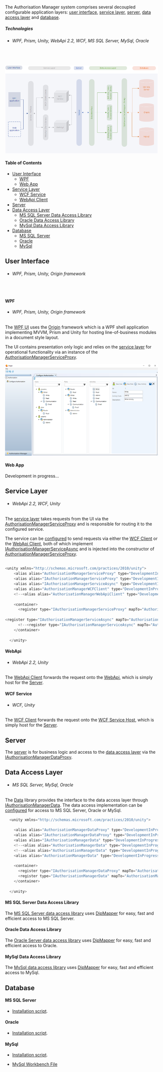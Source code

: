 The Authorisation Manager system comprises several decoupled configurable application layers: [user interface](#user-interface), [service layer](#service-layer), [server](#server), [data access layer](#data-access-layer) and [database](#database).

##### Technologies
* ###### WPF, Prism, Unity, WebApi 2.2, WCF, MS SQL Server, MySql, Oracle
#####  

![Alt text](/README-images/component_diagram.png?raw=true "Component Diagram")

#### Table of Contents
* [User Interface](#user-interface)
  * [WPF](#wpf)
  * [Web App](#web-app)
* [Service Layer](#service-layer)
  * [WCF Service](#wcf-service)
  * [WebApi Client](#webapi)
* [Server](#server)
* [Data Access Layer](#data-access-layer)
  * [MS SQL Server Data Access Library](#ms-sql-server-data-access-library)
  * [Oracle Data Access Library](#oracle-data-access-library)
  * [MySql Data Access Library](#mysql-data-access-library)
* [Database](#database)
  * [MS SQL Server](#ms-sql-server)
  * [Oracle](#oracle)
  * [MySql](#mysql)

## User Interface
* ###### WPF, Prism, Unity, Origin framework
#####  

#### WPF
* ###### WPF, Prism, Unity, Origin framework
The [WPF UI](https://github.com/grantcolley/authorisationmanager/tree/master/UI/WPF) uses the [Origin](https://github.com/grantcolley/origin) framework which is a WPF shell application implementing MVVM, Prism and Unity for hosting line-of-business modules in a document style layout.

The UI contains presentation only logic and relies on the [service layer](https://github.com/grantcolley/authorisationmanager/tree/master/Service/DevelopmentInProgress.AuthorisationManager.Service) for operational functionality via an instance of the [AuthorisationManagerServiceProxy](https://github.com/grantcolley/authorisationmanager/blob/master/Service/DevelopmentInProgress.AuthorisationManager.Service/AuthorisationManagerServiceProxy.cs).

![Alt text](/README-images/wpf_ui.PNG?raw=true "WPF GUI")

#### Web App
Development in progress...


## Service Layer
* ###### WebApi 2.2, WCF, Unity
The [service layer](https://github.com/grantcolley/authorisationmanager/tree/master/Service/DevelopmentInProgress.AuthorisationManager.Service) takes requests from the UI via the [AuthorisationManagerServiceProxy](https://github.com/grantcolley/authorisationmanager/blob/master/Service/DevelopmentInProgress.AuthorisationManager.Service/AuthorisationManagerServiceProxy.cs) and is responsible for routing it to the configured service.

The service can be [configured](https://github.com/grantcolley/authorisationmanager/blob/master/Service/DevelopmentInProgress.AuthorisationManager.Service/Configuration/DevelopmentInProgress.AuthorisationManager.Service.Unity.config) to send requests via either the [WCF Client](https://github.com/grantcolley/authorisationmanager/tree/master/Service/WCFClient) or the [WebApi Client](https://github.com/grantcolley/authorisationmanager/tree/master/Service/WebApiClient), both of which implement [IAuthorisationManagerServiceAsync](https://github.com/grantcolley/authorisationmanager/blob/master/Service/DevelopmentInProgress.AuthorisationManager.Service/IAuthorisationManagerServiceAsync.cs) and is injected into the constructor of [AuthorisationManagerServiceProxy](https://github.com/grantcolley/authorisationmanager/blob/master/Service/DevelopmentInProgress.AuthorisationManager.Service/AuthorisationManagerServiceProxy.cs).

```C#

<unity xmlns="http://schemas.microsoft.com/practices/2010/unity">
    <alias alias="AuthorisationManagerServiceProxy" type="DevelopmentInProgress.AuthorisationManager.Service.AuthorisationManagerServiceProxy, DevelopmentInProgress.AuthorisationManager.Service" />
    <alias alias="IAuthorisationManagerServiceProxy" type="DevelopmentInProgress.AuthorisationManager.Service.IAuthorisationManagerServiceProxy, DevelopmentInProgress.AuthorisationManager.Service" />
    <alias alias="IAuthorisationManagerServiceAsync" type="DevelopmentInProgress.AuthorisationManager.Service.IAuthorisationManagerServiceAsync, DevelopmentInProgress.AuthorisationManager.Service" />    
    <alias alias="AuthorisationManagerWCFClient" type="DevelopmentInProgress.AuthorisationManager.WCFClient.AuthorisationManagerWCFClient, DevelopmentInProgress.AuthorisationManager.WCFClient" />
    <!--<alias alias="AuthorisationManagerWebApiClient" type="DevelopmentInProgress.AuthorisationManager.WebApiClient.AuthorisationManagerWebApiClient, DevelopmentInProgress.AuthorisationManager.WebApiClient" />-->

    <container>
      <register type="IAuthorisationManagerServiceProxy" mapTo="AuthorisationManagerServiceProxy"/>

<register type="IAuthorisationManagerServiceAsync" mapTo="AuthorisationManagerWCFClient"/>
      <!--<register type="IAuthorisationManagerServiceAsync" mapTo="AuthorisationManagerWebApiClient"/>-->
    </container>

  </unity>
```
#### WebApi
* ###### WebApi 2.2, Unity
The [WebApi Client](https://github.com/grantcolley/authorisationmanager/tree/master/Service/WebApiClient) forwards the request onto the [WebApi](https://github.com/grantcolley/authorisationmanager/tree/master/Service/WebAPI), which is simply host for the [Server](https://github.com/grantcolley/authorisationmanager/tree/master/Service/DevelopmentInProgress.AuthorisationManager.Server).

#### WCF Service
* ###### WCF, Unity
The [WCF Client](https://github.com/grantcolley/authorisationmanager/tree/master/Service/WCFClient) forwards the request onto the [WCF Service Host](https://github.com/grantcolley/authorisationmanager/tree/master/Service/WCFServiceHost), which is simply host for the [Server](https://github.com/grantcolley/authorisationmanager/tree/master/Service/DevelopmentInProgress.AuthorisationManager.Server).

## Server
The [server](https://github.com/grantcolley/authorisationmanager/tree/master/Service/DevelopmentInProgress.AuthorisationManager.Server) is for business logic and access to the [data access layer](https://github.com/grantcolley/authorisationmanager/tree/master/Data/DevelopmentInProgress.AuthorisationManager.Data) via the [IAuthorisationManagerDataProxy](https://github.com/grantcolley/authorisationmanager/blob/master/Data/DevelopmentInProgress.AuthorisationManager.Data/IAuthorisationManagerDataProxy.cs).  

## Data Access Layer
* ###### MS SQL Server, MySql, Oracle
The [Data](https://github.com/grantcolley/authorisationmanager/tree/master/Data/DevelopmentInProgress.AuthorisationManager.Data) library provides the interface to the data access layer through [IAuthorisationManagerData](https://github.com/grantcolley/authorisationmanager/blob/master/Data/DevelopmentInProgress.AuthorisationManager.Data/IAuthorisationManagerData.cs).
The data access implementation can be [configured](https://github.com/grantcolley/authorisationmanager/blob/master/Data/DevelopmentInProgress.AuthorisationManager.Data/ServerConfiguration/DevelopmentInProgress.AuthorisationManager.Data.Unity.config) for access to MS SQL Server, Oracle or MySql.

```C#
  <unity xmlns="http://schemas.microsoft.com/practices/2010/unity">
    
    <alias alias="AuthorisationManagerDataProxy" type="DevelopmentInProgress.AuthorisationManager.Data.AuthorisationManagerDataProxy, DevelopmentInProgress.AuthorisationManager.Data" />
    <alias alias="IAuthorisationManagerDataProxy" type="DevelopmentInProgress.AuthorisationManager.Data.IAuthorisationManagerDataProxy, DevelopmentInProgress.AuthorisationManager.Data" />
    <alias alias="IAuthorisationManagerData" type="DevelopmentInProgress.AuthorisationManager.Data.IAuthorisationManagerData, DevelopmentInProgress.AuthorisationManager.Data" />
    <!--<alias alias="AuthorisationManagerData" type="DevelopmentInProgress.AuthorisationManager.Data.SQL.AuthorisationManagerData, DevelopmentInProgress.AuthorisationManager.Data.Oracle" />-->
    <!--<alias alias="AuthorisationManagerData" type="DevelopmentInProgress.AuthorisationManager.Data.SQL.AuthorisationManagerData, DevelopmentInProgress.AuthorisationManager.Data.MySql" />-->
    <alias alias="AuthorisationManagerData" type="DevelopmentInProgress.AuthorisationManager.Data.SQL.AuthorisationManagerData, DevelopmentInProgress.AuthorisationManager.Data.SQL" />
    
    <container>
      <register type="IAuthorisationManagerDataProxy" mapTo="AuthorisationManagerDataProxy"/>
      <register type="IAuthorisationManagerData" mapTo="AuthorisationManagerData"/>
    </container>

  </unity>
```

#### MS SQL Server Data Access Library
The [MS SQL Server data access library](https://github.com/grantcolley/authorisationmanager/tree/master/Data/DevelopmentInProgress.AuthorisationManager.Data.SQL) uses [DipMapper](https://github.com/grantcolley/dipmapper) for easy, fast and efficient access to MS SQL Server.

#### Oracle Data Access Library
The [Oracle Server data access library](https://github.com/grantcolley/authorisationmanager/tree/master/Data/DevelopmentInProgress.AuthorisationManager.Data.Oracle) uses [DipMapper](https://github.com/grantcolley/dipmapper) for easy, fast and efficient access to Oracle.

#### MySql Data Access Library
The [MySql data access library](https://github.com/grantcolley/authorisationmanager/tree/master/Data/DevelopmentInProgress.AuthorisationManager.Data.MySql) uses [DipMapper](https://github.com/grantcolley/dipmapper) for easy, fast and efficient access to MySql.

## Database
#### MS SQL Server
* [Installation script](https://github.com/grantcolley/authorisationmanager/blob/master/Data/DevelopmentInProgress.AuthorisationManager.Data.SQL/MSSQLServer_AuthorisationManager.sql).

#### Oracle
* [Installation script](https://github.com/grantcolley/authorisationmanager/blob/master/Data/DevelopmentInProgress.AuthorisationManager.Data.Oracle/Oracle_AuthorisationManager.sql).

#### MySql
* [Installation script](https://github.com/grantcolley/authorisationmanager/blob/master/Data/DevelopmentInProgress.AuthorisationManager.Data.MySql/MySql_AuthorisationManager.sql).

* [MySql Workbench File](https://github.com/grantcolley/authorisationmanager/blob/master/Data/DevelopmentInProgress.AuthorisationManager.Data.MySql/authorisationmanager.mwb)
